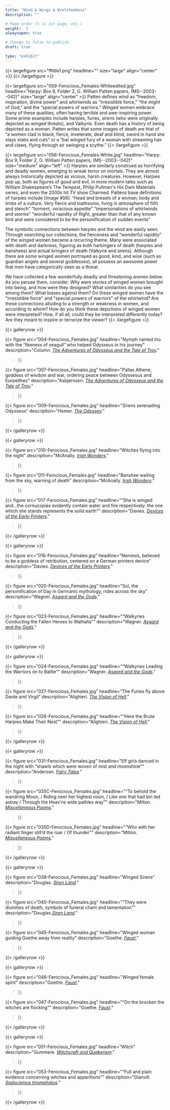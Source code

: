 ```yaml
---
title: "Wind & Wings & Wretchedness"
description: ""

# Page order (1 is 1st page, etc.)
weight:  3
alwaysopen: true

# Change to false to publish.
draft: true

type: "exhibit"
---
```


{{< largefigure src="fftitle1.png"
                headline=""
                size="large" align="center" >}}
{{< /largefigure >}}

{{< largefigure src="059-Ferocious_Females-Whiteedited.jpg"
                headline="Harpy: Box 9, Folder 2, G. William Patten papers, (MS--2003--042)"
                size="large" align="center" >}}
Patten defines wind as “freedom, inspiration, divine power” and whirlwinds as “irresistible force,” “the might of God,” and the “special powers of warriors.” Winged women embrace many of these qualities, often having terrible and awe-inspiring power. Some prime examples include harpies, furies, sirens (who were originally depicted as winged threats), and Valkyrie. Even death has a history of being depicted as a woman. Patten writes that some images of death are that of “a women clad in black, fierce, inveterate, deaf and blind, sword in hand she slays stabs and cuts” or a “bat winged fury of a woman with streaming hair and claws, flying through air swinging a scythe.”
{{< /largefigure >}}

{{< largefigure src="056-Ferocious_Females-White.jpg"
                headline="Harpy: Box 9, Folder 2, G. William Patten papers, (MS--2003--042)"
                size="medium"
                align="left" >}}
Harpies are similarly construed as horrifying and deadly women, emerging to wreak terror on mortals. They are almost always historically depicted as vicious, harsh creatures. However, Harpies pop up, both as figures of good and evil, in more modern tales such as William Shakespeare’s The Tempest, Philip Pullman's His Dark Materials series, and even the 2000s hit TV show Charmed. Pattens base definitions of harpies include [Image #56]: 
“Head and breasts of a woman; body and limbs of a vulture. Very fierce and loathsome, living in atmosphere of filth and stench” 
“torment, voracious appetite” 
“impersonations of whirlwinds and storms”
“wonderful rapidity of flight, greater than that of any known bird and were considered to be the personification of sudden events”

The symbolic connections between harpies and the wind are easily seen. Through searching our collections, the fierceness and “wonderful rapidity” of the winged women became a recurring theme. Many were associated with death and darkness, figuring as both harbingers of death (harpies and banshees) and actual bringers of death (Valkyrie and sirens). Although there are some winged women portrayed as good, kind, and wise (such as guardian angels and several goddesses), all possess an awesome power that men have categorically seen as a threat. 

We have collected a few wonderfully deadly and threatening women below. As you peruse them, consider:
Why were stories of winged women brought into being, and how were they designed? What similarities do you see among them? What biases against them? 
Do these winged women have the "irresistible force" and "special powers of warriors" of the whirlwind? Are these connections alluding to a strength or weakness in women, and according to whom? 
How do you think these depictions of winged women were interpreted? How, if all all, could they be interpreted differently today? 
Are they meant to inspire or terrorize the viewer?
{{< /largefigure >}}

{{< galleryrow >}}

{{< figure src="004-Ferocious_Females.jpg"
           headline="Nymph named Ino with the “likeness of seagull” who helped Odysseus in his journey"
           description="Column. *[The Adventures of Odysseus and the Tale of Troy](https://bc-primo.hosted.exlibrisgroup.com/permalink/f/l6ucgu/ALMA-BC21332396650001021)*."
>}}

{{< figure src="007-Ferocious_Females.jpg"
           headline="Pallas Athene, goddess of wisdom and war, ordering peace between Odyssesus and Eurpeithes"
           description="Asbjørnsen. *[The Adventures of Odysseus and the Tale of Troy](https://bc-primo.hosted.exlibrisgroup.com/permalink/f/l6ucgu/ALMA-BC21332396650001021)*."
>}}

{{< figure src="009-Ferocious_Females.jpg"
           headline="Sirens serenading Odysseus"
           description="Homer. *[The Odyssey](https://bc-primo.hosted.exlibrisgroup.com/permalink/f/1jdnfk3/ALMA-BC21352044400001021)*."
>}}

{{< /galleryrow >}}

{{< galleryrow >}}

{{< figure src="010-Ferocious_Females.jpg"
           headline="Witches flying into the night"
           description="McAnally. *[Irish Wonders](https://bc-primo.hosted.exlibrisgroup.com/permalink/f/1jdnfk3/ALMA-BC21373864330001021)*."
>}}

{{< figure src="011-Ferocious_Females.jpg"
           headline="Banshee wailing from the sky, warning of death"
           description="McAnally. *[Irish Wonders](https://bc-primo.hosted.exlibrisgroup.com/permalink/f/1jdnfk3/ALMA-BC21373864330001021)*."
>}}

{{< figure src="017-Ferocious_Females.jpg"
           headline="“She is winged and...the cornucopias evidently contain water and fire respectively: the one which she stands represents the solid earth”"
           description="Davies. *[Devices of the Early Printers](https://bc-primo.hosted.exlibrisgroup.com/permalink/f/1jdnfk3/ALMA-BC21356429620001021)*."
>}}

{{< /galleryrow >}}

{{< galleryrow >}}

{{< figure src="016-Ferocious_Females.jpg"
           headline="Nemesis, believed to be a goddess of retribution, centered on a German printers device"
           description="Davies. *[Devices of the Early Printers](https://bc-primo.hosted.exlibrisgroup.com/permalink/f/1jdnfk3/ALMA-BC21356429620001021)*."
>}}

{{< figure src="020-Ferocious_Females.jpg"
           headline="Sol, the personification of Day in Germanic mythology, rides across the sky"
           description="Wagner. *[Asgard and the Gods](https://bc-primo.hosted.exlibrisgroup.com/permalink/f/1jdnfk3/ALMA-BC21332186780001021)*."
>}}

{{< figure src="023-Ferocious_Females.jpg"
           headline="“Walkyries Conducting the Fallen Heroes to Walhalla”"
           description="Wagner. *[Asgard and the Gods](https://bc-primo.hosted.exlibrisgroup.com/permalink/f/1jdnfk3/ALMA-BC21332186780001021)*."
>}}

{{< /galleryrow >}}

{{< galleryrow >}}

{{< figure src="024-Ferocious_Females.jpg"
           headline="“Walkyries Leading the Warriors on to Battle”"
           description="Wagner. *[Asgard and the Gods](https://bc-primo.hosted.exlibrisgroup.com/permalink/f/1jdnfk3/ALMA-BC21332186780001021)*."
>}}

{{< figure src="027-Ferocious_Females.jpg"
           headline="The Furies fly above Dante and Virgil"
           description="Alighieri. *[The Vision of Hell](https://bc-primo.hosted.exlibrisgroup.com/permalink/f/1jdnfk3/ALMA-BC21382026760001021)*."
>}}

{{< figure src="028-Ferocious_Females.jpg"
           headline="“Here the Brute Harpies Make Their Nest”"
           description="Alighieri. *[The Vision of Hell](https://bc-primo.hosted.exlibrisgroup.com/permalink/f/1jdnfk3/ALMA-BC21382026760001021)*."
>}}

{{< /galleryrow >}}

{{< galleryrow >}}

{{< figure src="031-Ferocious_Females.jpg"
           headline="Elf girls danced in the night with “shawls which were woven of mist and moonshine”"
           description="Andersen. *[Fairy Tales](https://bc-primo.hosted.exlibrisgroup.com/permalink/f/1jdnfk3/ALMA-BC21448429600001021)*."
>}}

{{< figure src="035C-Ferocious_Females.jpg"
           headline="“To behold the wandring Moon, / Riding neer her highest noon, / Like one that had bin led astray / Through the Heav’ns wide pathles way”"
           description="Milton. *[Miscellaneous Poems](https://bc-primo.hosted.exlibrisgroup.com/permalink/f/1jdnfk3/ALMA-BC21367989890001021)*."
>}}

{{< figure src="035D-Ferocious_Females.jpg"
           headline="“Who with her radiant finger still’d the roar / Of thunder”"
           description="Milton. *[Miscellaneous Poems](https://bc-primo.hosted.exlibrisgroup.com/permalink/f/1jdnfk3/ALMA-BC21367989890001021)*."
>}}

{{< /galleryrow >}}

{{< galleryrow >}}

{{< figure src="038-Ferocious_Females.jpg"
           headline="Winged Sirens"
           description="Douglas. *[Siren Land](https://bc-primo.hosted.exlibrisgroup.com/permalink/f/1jdnfk3/ALMA-BC21372777850001021)*."
>}}

{{< figure src="040-Ferocious_Females.jpg"
           headline="“They were divinities of death, symbols of funeral chant and lamentation”"
           description="Douglas.*[Siren Land](https://bc-primo.hosted.exlibrisgroup.com/permalink/f/1jdnfk3/ALMA-BC21372777850001021)*."
>}}

{{< figure src="045-Ferocious_Females.jpg"
           headline="Winged woman guiding Goethe away from reality"
           description="Goethe. *[Faust](https://bc-primo.hosted.exlibrisgroup.com/permalink/f/1jdnfk3/ALMA-BC21377370380001021)*."
>}}

{{< /galleryrow >}}

{{< galleryrow >}}

{{< figure src="046-Ferocious_Females.jpg"
           headline="Winged female spirit"
           description="Goethe. *[Faust](https://bc-primo.hosted.exlibrisgroup.com/permalink/f/1jdnfk3/ALMA-BC21377370380001021)*."
>}}

{{< figure src="047-Ferocious_Females.jpg"
           headline="“On the brocken the witches are flocking”"
           description="Goethe. *[Faust](https://bc-primo.hosted.exlibrisgroup.com/permalink/f/1jdnfk3/ALMA-BC21377370380001021)*."
>}}

{{< /galleryrow >}}

{{< galleryrow >}}

{{< figure src="051-Ferocious_Females.jpg"
           headline="Witch"
           description="Gummere. *[Witchcraft and Quakerism](https://bc-primo.hosted.exlibrisgroup.com/permalink/f/1jdnfk3/ALMA-BC21370886670001021)*."
>}}

{{< figure src="053-Ferocious_Females.jpg"
           headline="“Full and plain evidence concerning witches and apparitions”"
           description="Glanvill. *[Saducismus triumphatus](https://bc-primo.hosted.exlibrisgroup.com/permalink/f/1jdnfk3/ALMA-BC21374849530001021)*."
>}}

{{< /galleryrow >}}